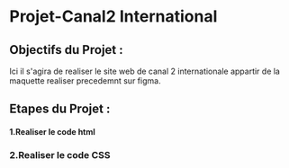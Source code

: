 # Projet-Canal2 International

## Objectifs du Projet :
 Ici il s'agira de realiser le site web de canal 2 internationale appartir de la maquette realiser precedemnt sur figma.

## Etapes du Projet : 
#### 1.Realiser le code html
### 2.Realiser le code CSS